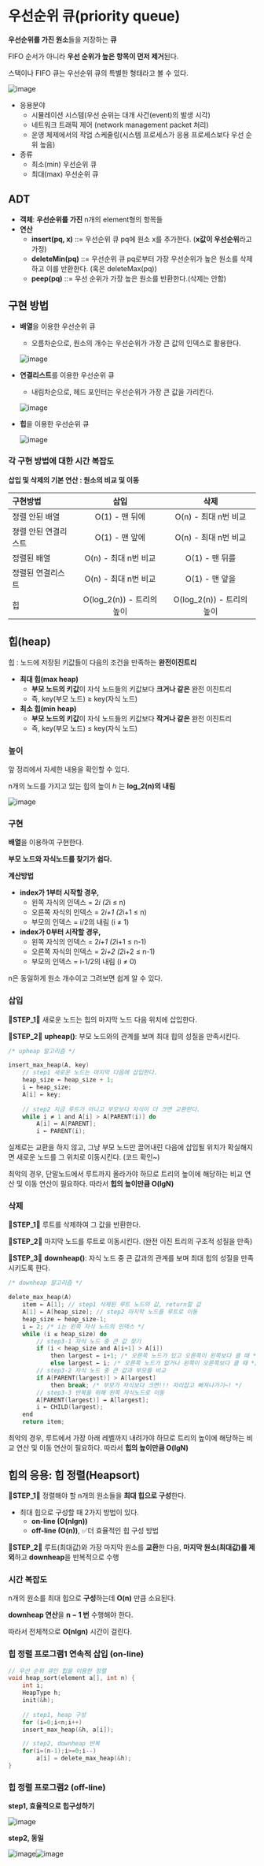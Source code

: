 # 우선순위 큐(priority queue)

**우선순위를 가진 원소**들을 저장하는 **큐**

FIFO 순서가 아니라 **우선 순위가 높은 항목이 먼저 제거**된다.

스택이나 FIFO 큐는 우선순위 큐의 특별한 형태라고 볼 수 있다.

![image](https://user-images.githubusercontent.com/68107000/97595589-2cb52000-1a47-11eb-8f33-8bf9ec1d01ff.png)

- 응용분야
  - 시뮬레이션 시스템(우선 순위는 대개 사건(event)의 발생 시각)
  - 네트워크 트래픽 제어 (network management packet 처리)
  - 운영 체제에서의 작업 스케줄링(시스템 프로세스가 응용 프로세스보다 우선 순위 높음)
- 종류
  - 최소(min) 우선순위 큐
  - 최대(max) 우선순위 큐

## ADT

- **객체**: **우선순위를 가진** n개의 element형의 항목들
- **연산**
  - **insert(pq, x)** ::= 우선순위 큐 pq에 원소 x를 추가한다. (**x값이 우선순위**라고 가정)
  - **deleteMin(pq)** ::=  우선순위 큐 pq로부터 가장 우선순위가 높은 원소를 삭제하고 이를 반환한다. (혹은 deleteMax(pq))
  - **peep(pq)** ::= 우선 순위가 가장 높은 원소를 반환한다.(삭제는 안함) 

## 구현 방법

- **배열**을 이용한 우선순위 큐

  - 오름차순으로, 원소의 개수는 우선순위가 가장 큰 값의 인덱스로 활용한다.

  ![image](https://user-images.githubusercontent.com/68107000/97596728-5d498980-1a48-11eb-9a0a-af3e31e8a508.png)

- **연결리스트**를 이용한 우선순위 큐

  - 내림차순으로, 헤드 포인터는 우선순위가 가장 큰 값을 가리킨다.

  ![image](https://user-images.githubusercontent.com/68107000/97596764-69354b80-1a48-11eb-8c5b-8169487738f3.png)

- **힙**을 이용한 우선순위 큐

  ![image](https://user-images.githubusercontent.com/68107000/97596831-7ce0b200-1a48-11eb-86a9-f4651e2f6df5.png) 

  



### 각 구현 방법에 대한 시간 복잡도

**삽입 및 삭제의 기본 연산 : 원소의 비교 및 이동**

| 구현방법             |           삽입            |           삭제            |
| :------------------- | :-----------------------: | :-----------------------: |
| 정렬 안된 배열       |      O(1) - 맨 뒤에       |   O(n) - 최대 n번 비교    |
| 졍렬 안된 연결리스트 |      O(1) - 맨 앞에       |   O(n) - 최대 n번 비교    |
| 정렬된 배열          |   O(n) - 최대 n번 비교    |      O(1) - 맨 뒤를       |
| 정렬된 연결리스트    |   O(n) - 최대 n번 비교    |      O(1) - 맨 앞을       |
| 힙                   | O(log_2(n)) - 트리의 높이 | O(log_2(n)) - 트리의 높이 |



## 힙(heap)

힙 : 노드에 저장된 키값들이 다음의 조건을 만족하는 **완전이진트리**

- **최대 힙(max heap)**
  - **부모 노드의 키값**이 자식 노드들의 키값보다 **크거나 같은** 완전 이진트리 
  - 즉, key(부모 노드) ≥ key(자식 노드)
- **최소 힙(min heap)**
  - **부모 노드의 키값**이 자식 노드들의 키값보다 **작거나 같은** 완전 이진트리
  - 즉, key(부모 노드) ≤ key(자식 노드)



### 높이

앞 정리에서 자세한 내용을 확인할 수 있다.

n개의 노드를 가지고 있는 힙의 높이 ℎ 는 **log_2(n)의 내림**

![image](https://user-images.githubusercontent.com/68107000/97601374-71dc5080-1a4d-11eb-865e-8ae091fb0197.png)

### 구현

**배열**을 이용하여 구현한다.

**부모 노드와 자식노드를 찾기가 쉽다.**

**계산방법**

- **index가 1부터 시작할 경우,**
  - 왼쪽 자식의 인덱스 = 2*i (2*i ≤ n)
  - 오른쪽 자식의 인덱스 = 2*i+1 (2*i+1 ≤ n)
  - 부모의 인덱스 = i/2의 내림 (i ≠ 1)
- **index가 0부터 시작할 경우,**
  - 왼쪽 자식의 인덱스 = 2*i+1 (2*i+1 ≤ n-1)
  - 오른쪽 자식의 인덱스 = 2*i+2 (2*i+2 ≤ n-1)
  - 부모의 인덱스 = i-1/2의 내림 (i ≠ 0)

n은 동일하게 원소 개수이고 그려보면 쉽게 알 수 있다.

### 삽입

**🎃STEP_1🎃** 새로운 노드는 힙의 마지막 노드 다음 위치에 삽입한다.

🎃**STEP_2**🎃 **upheap()**: 부모 노드와의 관계를 보며 최대 힙의 성질을 만족시킨다.

```c
/* upheap 알고리즘 */

insert_max_heap(A, key)
    // step1 새로운 노드는 마지막 다음에 삽입한다.
    heap_size ← heap_size + 1;
    i ← heap_size;
    A[i] ← key;
    
	// step2 지금 루트가 아니고 부모보다 자식이 더 크면 교환한다.
	while i ≠ 1 and A[i] > A[PARENT(i)] do	
        A[i] ↔ A[PARENT];
        i ← PARENT(i);
```

실제로는 교환을 하지 않고, 그냥 부모 노드만 끌어내린 다음에 삽입될 위치가 확실해지면 새로운 노드를 그 위치로 이동시킨다. (코드 확인~)

최악의 경우, 단말노드에서 루트까지 올라가야 하므로 트리의 높이에 해당하는 비교 연산 및 이동 연산이 필요하다. 따라서 **힙의 높이만큼 O(lgN)**

### 삭제

🎃**STEP_1**🎃 루트를 삭제하여 그 값을 반환한다.

🎃**STEP_2**🎃 마지막 노드를 루트로 이동시킨다. (완전 이진 트리의 구조적 성질을 만족)

🎃**STEP_3**🎃 **downheap()**: 자식 노드 중 큰 값과의 관계를 보며 최대 힙의 성질을 만족시키도록 한다.

```c
/* downheap 알고리즘 */

delete_max_heap(A)
    item ← A[1]; // step1 삭제된 루트 노드의 값, return할 값
    A[1] ← A[heap_size]; // step2 마지막 노드를 루트로 이동
    heap_size ← heap_size-1;
    i ← 2; /* i는 왼쪽 자식 노드의 인덱스 */
    while (i ≤ heap_size) do
        // step3-1 자식 노드 중 큰 값 찾기
        if (i < heap_size and A[i+1] > A[i])
            then largest ← i+1; /* 오른쪽 노드가 있고 오른쪽이 왼쪽보다 클 때 */
            else largest ← i; /* 오른쪽 노드가 없거나 왼쪽이 오른쪽보다 클 때 */
        // step3-2 자식 노드 중 큰 값과 부모를 비교
        if A[PARENT(largest)] > A[largest]
	        then break; /* 부모가 자식보다 크면!!! 자리잡고 빠져나가기~! */ 
		// step3-3 반복을 위해 왼쪽 자식노드로 이동
        A[PARENT(largest)] ↔ A[largest];
        i ← CHILD(largest); 
    end
    return item;
```

최악의 경우, 루트에서 가장 아래 레벨까지 내려가야 하므로 트리의 높이에 해당하는 비교 연산 및 이동 연산이 필요하다. 따라서 **힙의 높이만큼 O(lgN)**

## 힙의 응용: 힙 정렬(Heapsort)

🎃**STEP_1**🎃 정렬해야 할 n개의 원소들을 **최대 힙으로 구성**한다.

- 최대 힙으로 구성할 때 2가지 방법이 있다.
  - **on-line (O(nlgn))**
  - **off-line (O(n))**, ✅더 효율적인 힙 구성 방법

🎃**STEP_2**🎃 루트(최대값)와 가장 마지막 원소를 **교환**한 다음, **마지막 원소(최대값)를 제외**하고 **downheap**을 반복적으로 수행

### 시간 복잡도

n개의 원소를 최대 힙으로 **구성**하는데 **O(n)** 만큼 소요된다.

**downheap 연산**을 **n − 1 번** 수행해야 한다.

따라서 전체적으로 **O(nlgn)** 시간이 걸린다.

### 힙 정렬 프로그램1 연속적 삽입 (on-line)

```c
// 우선 순위 큐인 힙을 이용한 정렬
void heap_sort(element a[], int n) {
    int i;
    HeapType h;
    init(&h);
    
    // step1, heap 구성
    for (i=0;i<n;i++)
    insert_max_heap(&h, a[i]);

    // step2, downheap 반복
    for(i=(n-1);i>=0;i--)
    	a[i] = delete_max_heap(&h);
}
```

### 힙 정렬 프로그램2 (off-line)

**step1, 효율적으로 힙구성하기**

![image](https://user-images.githubusercontent.com/68107000/97600388-5886d480-1a4c-11eb-807e-981d14c07fd2.png)

**step2, 동일**

![image](https://user-images.githubusercontent.com/68107000/97606481-2f1d7700-1a53-11eb-85ec-c98e82d812e6.png)![image](https://user-images.githubusercontent.com/68107000/97606517-380e4880-1a53-11eb-9681-920af2031db6.png)

